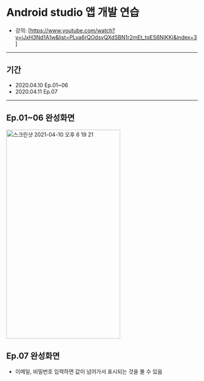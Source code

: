 # Android studio 앱 개발 연습
* 강의: [https://www.youtube.com/watch?v=jJxH3Nd1A1w&list=PLva6rQOdsvQXdSBN1r2mEt_tqES6NjKKj&index=3]
---
## 기간
- 2020.04.10 Ep.01~06
- 2020.04.11 Ep.07
---

<a id="Ch01"></a>
## Ep.01~06 완성화면
 <img width="300" height="550" alt="스크린샷 2021-04-10 오후 6 19 21" src="https://user-images.githubusercontent.com/56288954/114265012-5710fd80-9a29-11eb-897b-e5c42daf5368.png">

## Ep.07 완성화면
- 이메일, 비밀번호 입력하면 값이 넘어가서 표시되는 것을 볼 수 있음
